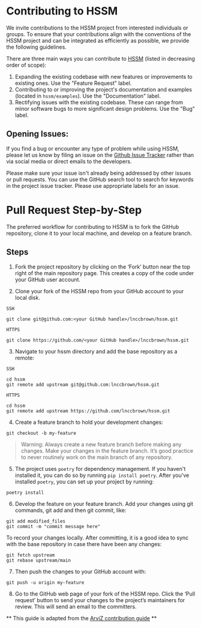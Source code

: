# Contributing to HSSM

We invite contributions to the HSSM project from interested individuals or groups. To ensure that your contributions align with the conventions of the HSSM project and can be integrated as efficiently as possible, we provide the following guidelines.

There are three main ways you can contribute to [HSSM](https://github.com/lnccbrown/HSSM) (listed in decreasing order of scope):

1. Expanding the existing codebase with new features or improvements to existing ones. Use the "Feature Request" label. 
2. Contributing to or improving the project's documentation and examples (located in `hssm/examples`). Use the "Documentation" label.
3. Rectifying issues with the existing codebase. These can range from minor software bugs to more significant design problems. Use the "Bug" label. 

## Opening Issues:

If you find a bug or encounter any type of problem while using HSSM, please let us know by filing an issue on the [Github Issue Tracker](https://github.com/lnccbrown/HSSM/issues) rather than via social media or direct emails to the developers.

Please make sure your issue isn't already being addressed by other issues or pull requests. You can use the GitHub search tool to search for keywords in the project issue tracker. Please use appropriate labels for an issue.

# Pull Request Step-by-Step

The preferred workflow for contributing to HSSM is to fork the GitHub repository, clone it to your local machine, and develop on a feature branch.

## Steps

1. Fork the project repository by clicking on the ‘Fork’ button near the top right of the main repository page. This creates a copy of the code under your GitHub user account.

2. Clone your fork of the HSSM repo from your GitHub account to your local disk.

`SSH`
   
 ```
 git clone git@github.com:<your GitHub handle>/lnccbrown/hssm.git
 ```

`HTTPS`
   
 ```
 git clone https://github.com/<your GitHub handle>/lnccbrown/hssm.git
 ```

3. Navigate to your hssm directory and add the base repository as a remote:

`SSH`

 ```
 cd hssm
 git remote add upstream git@github.com:lnccbrown/hssm.git
 ```

`HTTPS`
   
 ```
 cd hssm
 git remote add upstream https://github.com/lnccbrown/hssm.git
 ```

4. Create a feature branch to hold your development changes:

```
git checkout -b my-feature
```


> Warning: Always create a new feature branch before making any changes. Make your changes in the feature branch. It’s good practice to never routinely work on the main branch of any repository.

5. The project uses `poetry` for dependency management. If you haven't installed it, you can do so by running `pip install poetry`. After you've installed `poetry`, you can set up your project by running:

```
poetry install
```
6. Develop the feature on your feature branch. Add your changes using git commands, git add and then git commit, like:

```
git add modified_files
git commit -m "commit message here"
```

To record your changes locally. After committing, it is a good idea to sync with the base repository in case there have been any changes:

```
git fetch upstream
git rebase upstream/main
```
7. Then push the changes to your GitHub account with:

```
git push -u origin my-feature
```

8. Go to the GitHub web page of your fork of the HSSM repo. Click the ‘Pull request’ button to send your changes to the project’s maintainers for review. This will send an email to the committers.

** This guide is adapted from the [ArviZ contribution guide](https://github.com/arviz-devs/arviz/blob/main/CONTRIBUTING.md) **

